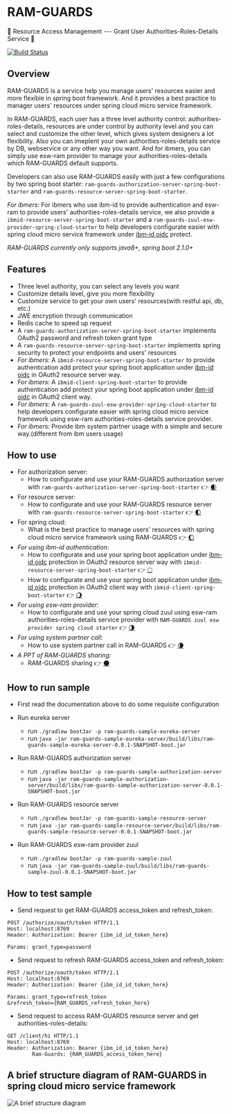 # RAM-GUARDS

:full_moon_with_face: Resource Access Management --- Grant User Authorities-Roles-Details Service :new_moon_with_face:

[![Build Status](https://travis.ibm.com/Entitled-Software-LicenseConfigurator/RAM-GUARDS.svg?token=oHkbp3XwpaspFfNojSzj&branch=master)](https://travis.ibm.com/Entitled-Software-LicenseConfigurator/RAM-GUARDS)

## Overview

RAM-GUARDS is a service help you manage users' resources easier and more flexible in spring boot framework. And it provides a best practice to manager users' resources under spring cloud micro service framework.

In RAM-GUARDS, each user has a three level authority control: authorities-roles-details, resources are under control by authority level and you can select and customize the other level, which gives system designers a lot flexibility. Also you can imeplent your own authorities-roles-details service by DB, webservice or any other way you want. And for ibmers, you can simply use esw-ram provider to manage your authorities-roles-details which RAM-GUARDS default supports.

Developers can also use RAM-GUARDS easily with just a few configurations by two spring boot starter: `ram-guards-authorization-server-spring-boot-starter` and `ram-guards-resource-server-spring-boot-starter`.

*For ibmers:* For ibmers who use ibm-id to provide authentication and esw-ram to provide users' authorities-roles-details service, we also provide a `ibmid-resource-server-spring-boot-starter` and a `ram-guards-zuul-esw-provider-spring-cloud-starter` to help developers configurate easier with spring cloud micro service framework under [ibm-id oidc](https://ies-provisioner.prod.identity-services.intranet.ibm.com/tools/sso/home.html) protect.

*RAM-GUARDS currently only supports java8+, spring boot 2.1.0+*

## Features

- Three level authority, you can select any levels you want
- Customize details level, give you more flexibility
- Customize service to get your own users' resources(with restful api, db, etc.)
- JWE encryption through communication
- Redis cache to speed up request
- A `ram-guards-authorization-server-spring-boot-starter` implements OAuth2 password and refresh token grant type
- A `ram-guards-resource-server-spring-boot-starter` implements spring security to protect your endpoints and users' resources 
- *For ibmers:* A `ibmid-resource-server-spring-boot-starter` to provide authentication add protect your spring boot application under [ibm-id oidc](https://ies-provisioner.prod.identity-services.intranet.ibm.com/tools/sso/home.html) in OAuth2 resource server way.
- *For ibmers:* A `ibmid-client-spring-boot-starter` to provide authentication add protect your spring boot application under [ibm-id oidc](https://ies-provisioner.prod.identity-services.intranet.ibm.com/tools/sso/home.html) in OAuth2 client way.
- *For ibmers:* A `ram-guards-zuul-esw-provider-spring-cloud-starter` to help developers configurate easier with spring cloud micro service framework using esw-ram authorities-roles-details service provider.
- *For ibmers:* Provide ibm system partner usage with a simple and secure way.(different from ibm users usage)

## How to use

- For authorization server:
  - How to configurate and use your RAM-GUARDS authorization server with `ram-guards-authorization-server-spring-boot-starter` :point_right: [:waxing_crescent_moon:](https://github.ibm.com/Danube-Engine/RAM-GUARDS/tree/master/ram-guards-authorization-server-spring-boot-starter)
- For resource server:
  - How to configurate and use your RAM-GUARDS resource server with `ram-guards-resource-server-spring-boot-starter` :point_right: [:first_quarter_moon:](https://github.ibm.com/Danube-Engine/RAM-GUARDS/tree/master/ram-guards-resource-server-spring-boot-starter)
- For spring cloud:
  - What is the best practice to manage users' resources with spring cloud micro service framework using RAM-GUARDS :point_right: [:waxing_gibbous_moon:](https://github.ibm.com/Danube-Engine/RAM-GUARDS/blob/master/spring-cloud-best-practice.md)
- *For using ibm-id authentication:*
  - How to configurate and use your spring boot application under [ibm-id oidc](https://ies-provisioner.prod.identity-services.intranet.ibm.com/tools/sso/home.html) protection in OAuth2 resource server way with `ibmid-resource-server-spring-boot-starter` :point_right: [:full_moon:](https://github.ibm.com/Danube-Engine/RAM-GUARDS/tree/master/ibmid-resource-server-spring-boot-starter)
  - How to configurate and use your spring boot application under [ibm-id oidc](https://ies-provisioner.prod.identity-services.intranet.ibm.com/tools/sso/home.html) protection in OAuth2 client way with `ibmid-client-spring-boot-starter` :point_right: [:waning_gibbous_moon:](https://github.ibm.com/Danube-Engine/RAM-GUARDS/tree/master/ibmid-client-spring-boot-starter)
- *For using esw-ram provider:*
  - How to configurate and use your spring cloud zuul using esw-ram authorities-roles-details service provider with `RAM-GUARDS zuul esw provider spring cloud starter` :point_right: [:last_quarter_moon:](https://github.ibm.com/Danube-Engine/RAM-GUARDS/tree/master/ram-guards-zuul-esw-provider-spring-cloud-starter#how-to-configurate)
- *For using system partner call:*
  - How to use system partner call in RAM-GUARDS :point_right: [:waning_crescent_moon:](https://github.ibm.com/Danube-Engine/RAM-GUARDS/blob/master/guide_to_use_system_call.md)
- *A PPT of RAM-GUARDS sharing:*
  - RAM-GUARDS sharing :point_right: [:new_moon:](https://docs.google.com/presentation/d/1fj-eOrht2Lw5TgFebZM1loleGWpHgELp2wJSEEBs2e4/edit?usp=sharing)
  
## How to run sample

- First read the documentation above to do some requisite configuration

- Run eureka server
  - run `./gradlew bootJar -p ram-guards-sample-eureka-server`
  - run `java -jar ram-guards-sample-eureka-server/build/libs/ram-guards-sample-eureka-server-0.0.1-SNAPSHOT-boot.jar`
- Run RAM-GUARDS authorization server
  - run `./gradlew bootJar -p ram-guards-sample-authorization-server`
  - run `java -jar ram-guards-sample-authorization-server/build/libs/ram-guards-sample-authorization-server-0.0.1-SNAPSHOT-boot.jar`
- Run RAM-GUARDS resource server
  - run `./gradlew bootJar -p ram-guards-sample-resource-server`
  - run `java -jar ram-guards-sample-resource-server/build/libs/ram-guards-sample-resource-server-0.0.1-SNAPSHOT-boot.jar`
- Run RAM-GUARDS esw-ram provider zuul
  - run `./gradlew bootJar -p ram-guards-sample-zuul`
  - run `java -jar ram-guards-sample-zuul/build/libs/ram-guards-sample-zuul-0.0.1-SNAPSHOT-boot.jar`

## How to test sample

- Send request to get RAM-GUARDS access_token and refresh_token:

```http
POST /authorize/oauth/token HTTP/1.1
Host: localhost:8769
Header: Authorization: Bearer {ibm_id_id_token_here}

Params: grant_type=password
```

- Send request to refresh RAM-GUARDS access_token and refresh_token:

```http
POST /authorize/oauth/token HTTP/1.1
Host: localhost:8769
Header: Authorization: Bearer {ibm_id_id_token_here}

Params: grant_type=refresh_token
&refresh_token={RAM_GUARDS_refresh_token_here}
```

- Send request to access RAM-GUARDS resource server and get authorities-roles-details:

```http
GET /client/hi HTTP/1.1
Host: localhost:8769
Header: Authorization: Bearer {ibm_id_id_token_here}
        Ram-Guards: {RAM_GUARDS_access_token_here}
```

## A brief structure diagram of RAM-GUARDS in spring cloud micro service framework

![A brief structure diagram](https://ws3.sinaimg.cn/large/006tNbRwly1fxnw84eo38j318c0fw45a.jpg)
